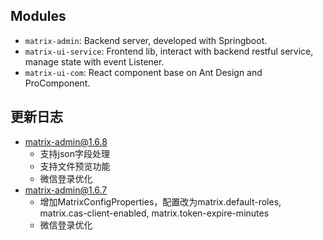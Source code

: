 ## Modules

- `matrix-admin`: Backend server, developed with Springboot.
- `matrix-ui-service`: Frontend lib, interact with backend restful service, manage state with event Listener.
- `matrix-ui-com`: React component base on Ant Design and ProComponent.

## 更新日志

- matrix-admin@1.6.8
  - 支持json字段处理
  - 支持文件预览功能
  - 微信登录优化
- matrix-admin@1.6.7
  - 增加MatrixConfigProperties，配置改为matrix.default-roles, matrix.cas-client-enabled, matrix.token-expire-minutes
  - 微信登录优化
